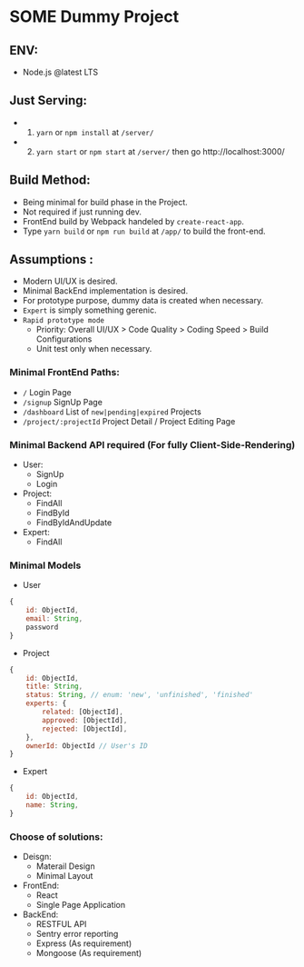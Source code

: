 # SOME Dummy Project

## ENV:
- Node.js @latest LTS

## Just Serving:
- 1. `yarn` or `npm install` at `/server/`
- 2. `yarn start` or `npm start` at `/server/` then go http://localhost:3000/

## Build Method:
- Being minimal for build phase in the Project.
- Not required if just running dev.
- FrontEnd build by Webpack handeled by `create-react-app`.
- Type `yarn build` or `npm run build` at `/app/` to build the front-end.


## Assumptions :
- Modern UI/UX is desired.
- Minimal BackEnd implementation is desired.
- For prototype purpose, dummy data is created when necessary.
- `Expert` is simply something gerenic.
- `Rapid prototype mode`
    - Priority: Overall UI/UX > Code Quality > Coding Speed > Build Configurations 
    - Unit test only when necessary.

### Minimal FrontEnd Paths:
- `/` Login Page
- `/signup` SignUp Page
- `/dashboard` List of `new|pending|expired` Projects
- `/project/:projectId` Project Detail / Project Editing Page

### Minimal Backend API required (For fully Client-Side-Rendering)
- User:
    - SignUp
    - Login
- Project:
    - FindAll
    - FindById
    - FindByIdAndUpdate
- Expert:
    - FindAll

### Minimal Models
- User  
```js
{
    id: ObjectId,
    email: String,
    password
}
```
- Project
```js
{
    id: ObjectId,
    title: String,
    status: String, // enum: 'new', 'unfinished', 'finished'
    experts: {
        related: [ObjectId],
        approved: [ObjectId],
        rejected: [ObjectId],
    },
    ownerId: ObjectId // User's ID
}
```
- Expert  
```js
{
    id: ObjectId,
    name: String,
}
```
### Choose of solutions:
- Deisgn:
    - Materail Design
    - Minimal Layout
- FrontEnd:
    - React
    - Single Page Application
- BackEnd:
    - RESTFUL API
    - Sentry error reporting
    - Express (As requirement)
    - Mongoose (As requirement)

